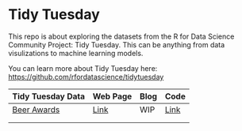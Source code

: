  # Tidy Tuesday
 
 This repo is about exploring the datasets from the R for Data Science Community Project: Tidy Tuesday. This can be anything from data visulizations to machine learning models. 
 
 You can learn more about Tidy Tuesday here: https://github.com/rfordatascience/tidytuesday
 
| Tidy Tuesday Data  | Web Page  | Blog | Code |
|--------------------|----------|------|---|
|   [Beer Awards ](https://github.com/rfordatascience/tidytuesday/blob/master/data/2020/2020-10-20/readme.md) | [Link]( https://rpubs.com/g_kabo/TT_Beer_Awards ) | WIP |  [Link](https://github.com/rfordatascience/tidytuesday/blob/master/data/2020/2020-10-20/readme.md) | 
|   |   |   |
|   |   |   |
